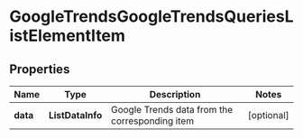 # GoogleTrendsGoogleTrendsQueriesListElementItem


## Properties

| Name | Type | Description | Notes |
|------------ | ------------- | ------------- | -------------|
**data** | **ListDataInfo** | Google Trends data from the corresponding item |[optional]|